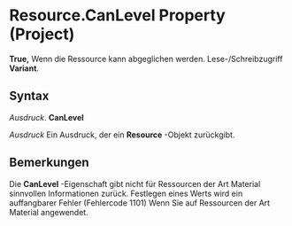 
# Resource.CanLevel Property (Project)

 **True,** Wenn die Ressource kann abgeglichen werden. Lese-/Schreibzugriff **Variant**.


## Syntax

 _Ausdruck_. **CanLevel**

 _Ausdruck_ Ein Ausdruck, der ein **Resource** -Objekt zurückgibt.


## Bemerkungen

Die  **CanLevel** -Eigenschaft gibt nicht für Ressourcen der Art Material sinnvollen Informationen zurück. Festlegen eines Werts wird ein auffangbarer Fehler (Fehlercode 1101) Wenn Sie auf Ressourcen der Art Material angewendet.

